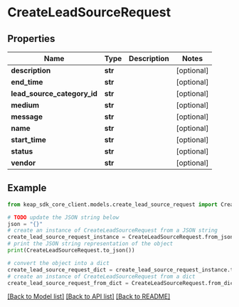 # CreateLeadSourceRequest


## Properties

Name | Type | Description | Notes
------------ | ------------- | ------------- | -------------
**description** | **str** |  | [optional] 
**end_time** | **str** |  | [optional] 
**lead_source_category_id** | **str** |  | [optional] 
**medium** | **str** |  | [optional] 
**message** | **str** |  | [optional] 
**name** | **str** |  | [optional] 
**start_time** | **str** |  | [optional] 
**status** | **str** |  | [optional] 
**vendor** | **str** |  | [optional] 

## Example

```python
from keap_sdk_core_client.models.create_lead_source_request import CreateLeadSourceRequest

# TODO update the JSON string below
json = "{}"
# create an instance of CreateLeadSourceRequest from a JSON string
create_lead_source_request_instance = CreateLeadSourceRequest.from_json(json)
# print the JSON string representation of the object
print(CreateLeadSourceRequest.to_json())

# convert the object into a dict
create_lead_source_request_dict = create_lead_source_request_instance.to_dict()
# create an instance of CreateLeadSourceRequest from a dict
create_lead_source_request_from_dict = CreateLeadSourceRequest.from_dict(create_lead_source_request_dict)
```
[[Back to Model list]](../README.md#documentation-for-models) [[Back to API list]](../README.md#documentation-for-api-endpoints) [[Back to README]](../README.md)


